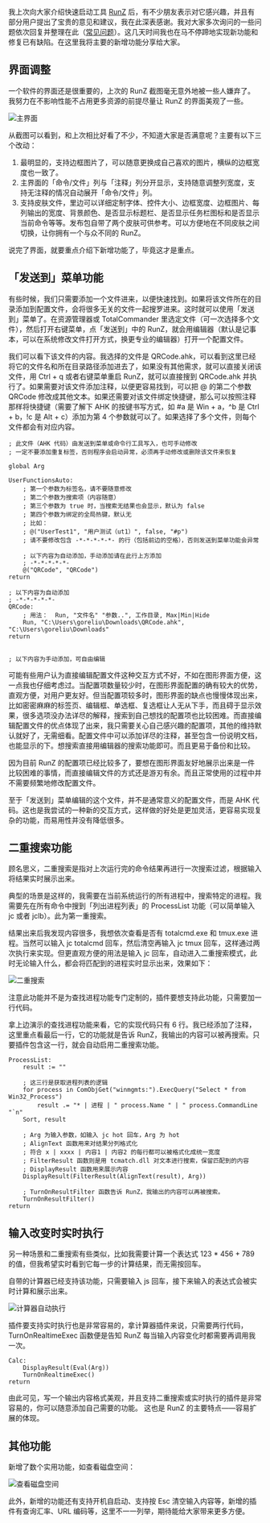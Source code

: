 ﻿我上次向大家介绍快速启动工具 [RunZ](https://github.com/goreliu/runz) 后，有不少朋友表示对它感兴趣，并且有部分用户提出了宝贵的意见和建议，我在此深表感谢。我对大家多次询问的一些问题依次回复并整理在此（[常见问题](https://github.com/goreliu/runz/wiki/常见问题)）。这几天时间我也在马不停蹄地实现新功能和修复已有缺陷。在这里我将主要的新增功能分享给大家。

## 界面调整

一个软件的界面还是很重要的，上次的 RunZ 截图毫无意外地被一些人嫌弃了。我努力在不影响性能不占用更多资源的前提尽量让 RunZ 的界面美观了一些。

![主界面](Images/main.png)

从截图可以看到，和上次相比好看了不少，不知道大家是否满意呢？主要有以下三个改动：

1. 最明显的，支持边框图片了，可以随意更换成自己喜欢的图片，横纵的边框宽度也一致了。
2. 主界面的「命令/文件」列与「注释」列分开显示，支持随意调整列宽度，支持无注释的情况自动展开「命令/文件」列。
3. 支持皮肤文件，里边可以详细定制字体、控件大小、边框宽度、边框图片、每列输出的宽度、背景颜色、是否显示标题栏、是否显示任务栏图标和是否显示当前命令等等。发布包自带了两个皮肤可供参考。可以方便地在不同皮肤之间切换，让你拥有一个与众不同的 RunZ。

说完了界面，就要重点介绍下新增功能了，毕竟这才是重点。

## 「发送到」菜单功能

有些时候，我们只需要添加一个文件进来，以便快速找到。如果将该文件所在的目录添加到配置文件，会将很多无关的文件一起搜罗进来。这时就可以使用「发送到」菜单了。在资源管理器或 TotalCommander 里选定文件（可一次选择多个文件），然后打开右键菜单，点「发送到」中的 RunZ，就会用编辑器（默认是记事本，可以在系统修改文件打开方式，换更专业的编辑器）打开一个配置文件。

我们可以看下该文件的内容。我选择的文件是 QRCode.ahk，可以看到这里已经将它的文件名和所在目录路径添加进去了，如果没有其他需求，就可以直接关闭该文件，用 Ctrl + q 或者右键菜单重启 RunZ，就可以直接搜到 QRCode.ahk 并执行了。如果需要对该文件添加注释，以便更容易找到，可以把 @ 的第二个参数 QRCode 修改成其他文本。如果还需要对该文件绑定快捷键，那么可以按照注释那样将快捷键（需要了解下 AHK 的按键书写方式，如 #a 是 Win + a，^b 是 Ctrl + b，!c 是 Alt + c）添加为第 4 个参数就可以了。如果选择了多个文件，则每个文件都会有对应内容。

```
; 此文件（AHK 代码）由发送到菜单或命令行工具写入，也可手动修改
; 一定不要添加重复标签，否则程序会启动异常，必须再手动修改或删除该文件来恢复

global Arg

UserFunctionsAuto:
    ; 第一个参数为标签名，请不要随意修改
    ; 第二个参数为搜索项（内容随意）
    ; 第三个参数为 true 时，当搜索无结果也会显示，默认为 false
    ; 第四个参数为绑定的全局热键，默认无
    ; 比如：
    ; @("UserTest1", "用户测试（ut1）", false, "#p")
    ; 请不要修改包含 -*-*-*-*-*- 的行（包括前边的空格），否则发送到菜单功能会异常

    ; 以下内容为自动添加，手动添加请在此行上方添加
    ; -*-*-*-*-*-
    @("QRCode", "QRCode")
return

; 以下内容为自动添加
; -*-*-*-*-*-
QRCode:
    ; 用法：  Run, "文件名" "参数..", 工作目录, Max|Min|Hide
    Run, "C:\Users\goreliu\Downloads\QRCode.ahk", "C:\Users\goreliu\Downloads"
return


; 以下内容为手动添加，可自由编辑

```

可能有些用户认为直接编辑配置文件这种交互方式不好，不如在图形界面方便，这一点我也仔细考虑过。当配置项数量较少时，在图形界面配置的确有较大的优势，直观方便，对用户更友好。但当配置项较多时，图形界面的缺点也慢慢体现出来，比如密密麻麻的标签页、编辑框、单选框、复选框让人无从下手，而且碍于显示效果，很多选项没办法详尽的解释，搜索到自己想找的配置项也比较困难。而直接编辑配置文件的优点体现了出来，我只需要关心自己感兴趣的配置项，其他的维持默认就好了，无需细看。配置文件中可以添加详尽的注释，甚至包含一份说明文档，也能显示的下。想搜索直接用编辑器的搜索功能即可。而且更易于备份和比较。

因为目前 RunZ 的配置项已经比较多了，要想在图形界面友好地展示出来是一件比较困难的事情，而直接编辑文件的方式还是游刃有余。而且正常使用的过程中并不需要频繁地修改配置文件。

至于「发送到」菜单编辑的这个文件，并不是通常意义的配置文件，而是 AHK 代码。这也是我尝试的一种新的交互方式，这样做的好处是更加灵活，更容易实现复杂的功能，而易用性并没有降低很多。

## 二重搜索功能

顾名思义，二重搜索是指对上次运行完的命令结果再进行一次搜索过滤，根据输入将结果实时展示出来。

典型的场景是这样的，我需要在当前系统运行的所有进程中，搜索特定的进程。我需要先在所有命令中搜到「列出进程列表」的 ProcessList 功能（可以简单输入 jc 或者 jclb）。此为第一重搜索。

结果出来后我发现内容很多，我想依次查看是否有 totalcmd.exe 和 tmux.exe 进程。当然可以输入 jc totalcmd 回车，然后清空再输入 jc tmux 回车，这样通过两次执行来实现。但更直观方便的用法是输入 jc 回车，自动进入二重搜索模式，此时无论输入什么，都会将匹配到的进程实时显示出来，效果如下：

![二重搜索](Images/process_list.gif)

注意此功能并不是为查找进程功能专门定制的，插件要想支持此功能，只需要加一行代码。

拿上边演示的查找进程功能来看，它的实现代码只有 6 行。我已经添加了注释，这里重点看最后一行，它的功能就是告诉 RunZ，我输出的内容可以被再搜索。只要插件包含这一行，就会自动启用二重搜索功能。

```
ProcessList:
    result := ""

    ; 这三行是获取进程列表的逻辑
    for process in ComObjGet("winmgmts:").ExecQuery("Select * from Win32_Process")
        result .= "* | 进程 | " process.Name " | " process.CommandLine "`n"
    Sort, result

	; Arg 为输入参数，如输入 jc hot 回车，Arg 为 hot
	; AlignText 函数用来对结果分列格式化
    ; 符合 x | xxxx | 内容1 | 内容2 的每行都可以被格式化成统一宽度
	; FilterResult 函数则是用 tcmatch.dll 对文本进行搜索，保留匹配到的内容
	; DisplayResult 函数用来展示内容
    DisplayResult(FilterResult(AlignText(result), Arg))

    ; TurnOnResultFilter 函数告诉 RunZ，我输出的内容可以再被搜索。
    TurnOnResultFilter()
return
```

## 输入改变时实时执行

另一种场景和二重搜索有些类似，比如我需要计算一个表达式 123 * 456 + 789 的值，但我希望实时看到它每一步的计算结果，而无需按回车。

自带的计算器已经支持该功能，只需要输入 js 回车，接下来输入的表达式会被实时计算和展示出来。

![计算器自动执行](Images/calc_auto.gif)

插件要支持实时执行也是非常容易的，拿计算器插件来说，只需要两行代码，TurnOnRealtimeExec 函数便是告知 RunZ 每当输入内容变化时都需要再调用我一次。

```
Calc:
    DisplayResult(Eval(Arg))
    TurnOnRealtimeExec()
return
```

由此可见，写一个输出内容格式美观，并且支持二重搜索或实时执行的插件是非常容易的，你可以随意添加自己需要的功能。
这也是 RunZ 的主要特点——容易扩展的体现。

## 其他功能

新增了数个实用功能，如查看磁盘空间：

![查看磁盘空间](Images/disk.png)

此外，新增的功能还有支持开机自启动、支持按 Esc 清空输入内容等，新增的插件有查询汇率、URL 编码等，这里不一一列举，期待能给大家带来更多方便。
